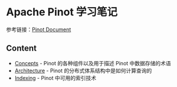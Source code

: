 # Apache Pinot 学习笔记

参考链接：[Pinot Document](https://docs.pinot.apache.org/)

## Content
- [Concepts](https://github.com/dquaner/apache-pinot/blob/main/Concepts.md) - Pinot 的各种组件以及用于描述 Pinot 中数据存储的术语
- [Architecture](https://github.com/dquaner/apache-pinot/blob/main/Architecture.md) - Pinot 的分布式体系结构中是如何计算查询的
- [Indexing](https://github.com/dquaner/apache-pinot/blob/main/Indexing.md) - Pinot 中可用的索引技术
